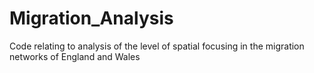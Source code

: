 # Migration_Analysis
Code relating to analysis of the level of spatial focusing in the migration networks of England and Wales
